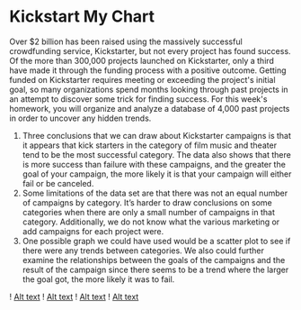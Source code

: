 # Kickstart My Chart

Over $2 billion has been raised using the massively successful crowdfunding service, Kickstarter, but not every project has found success. Of the more than 300,000 projects launched on Kickstarter, only a third have made it through the funding process with a positive outcome.
Getting funded on Kickstarter requires meeting or exceeding the project's initial goal, so many organizations spend months looking through past projects in an attempt to discover some trick for finding success. For this week's homework, you will organize and analyze a database of 4,000 past projects in order to uncover any hidden trends.

1.    Three conclusions that we can draw about Kickstarter campaigns is that it appears that kick starters in the category of film music and theater tend to be the most successful category. The data also shows that there is more success than failure with these campaigns, and the greater the goal of your campaign, the more likely it is that your campaign will either fail or be canceled.
2.    Some limitations of the data set are that there was not an equal number of campaigns by category. It’s harder to draw conclusions on some categories when there are only a small number of campaigns in that category. Additionally, we do not know what the various marketing or add campaigns for each project were. 
3.    One possible graph we could have used would be a scatter plot to see if there were any trends between categories. We also could further examine the relationships between the goals of the campaigns and the result of the campaign since there seems to be a trend where the larger the goal got, the more likely it was to fail.

! [Alt text](/Excel_Challenge/category.png)
! [Alt text](/Excel_Challenge/country.png)
! [Alt text](/Excel_Challenge/months.png)
! [Alt text](/Excel_Challenge/outcome.png)
